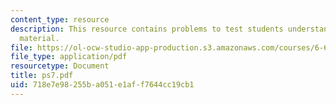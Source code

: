 ```yaml
---
content_type: resource
description: This resource contains problems to test students understanding of course
  material.
file: https://ol-ocw-studio-app-production.s3.amazonaws.com/courses/6-630-electromagnetics-fall-2006/718e7e98255ba051e1aff7644cc19cb1_ps7.pdf
file_type: application/pdf
resourcetype: Document
title: ps7.pdf
uid: 718e7e98-255b-a051-e1af-f7644cc19cb1
---
```

